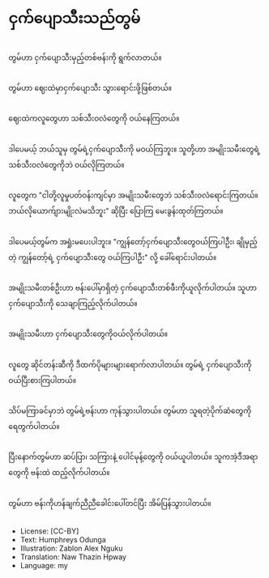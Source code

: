 # ငှက်ပျောသီးသည်တွမ်

##
တွမ်ဟာ ငှက်ပျောသီးမှည့်တစ်ဗန်းကို ရွက်လာတယ်။

##
တွမ်ဟာ ဈေးထဲမှာငှက်ပျောသီး သွားရောင်းဖို့ဖြစ်တယ်။

##
ဈေးထဲကလူတွေဟာ သစ်သီးဝလံတွေကို ဝယ်နေကြတယ်။

##
ဒါပေမယ့် ဘယ်သူမှ တွမ်ရဲ့ငှက်ပျောသီးကို မဝယ်ကြဘူး။ သူတို့ဟာ အမျိုးသမီးတွေရဲ့ သစ်သီးဝလံတွေကိုဘဲ ဝယ်လိုကြတယ်။

##
လူတွေက "ငါတို့လူမှုပတ်ဝန်းကျင်မှာ အမျိုးသမီးတွေဘဲ သစ်သီးဝလံရောင်းကြတယ်။ ဘယ်လိုယောက်ျားမျိုးလဲမသိဘူး" ဆိုပြီး ပြောကြ မေးခွန်းထုတ်ကြတယ်။

##
ဒါပေမယ့်တွမ်က အရှုံးမပေးပါဘူး။ "ကျွန်တော့်ငှက်ပျောသီးတွေဝယ်ကြပါဦး၊ ချိုမှည့်တဲ့ ကျွန်တော့်ရဲ့ ငှက်ပျောသီးတွေ ဝယ်ကြပါဦး" လို့ ခေါ်ရောင်းပါတယ်။

##
အမျိုးသမီးတစ်ဦးဟာ ဗန်းပေါ်မှာရှိတဲ့ ငှက်ပျောသီးတစ်ဖီးကိုယူလိုက်ပါတယ်။ သူဟာ ငှက်ပျောသီးကို သေချာကြည့်လိုက်ပါတယ်။

##
အမျိုးသမီးဟာ ငှက်ပျောသီးတွေကိုဝယ်လိုက်ပါတယ်။

##
လူတွေ ဆိုင်တန်းဆီကို ဒီထက်ပိုများများရောက်လာပါတယ်။ တွမ်ရဲ့ ငှက်ပျောသီးကို ဝယ်ပြီးစားကြပါတယ်။

##
သိပ်မကြာခင်မှာဘဲ တွမ်ရဲ့ဗန်းဟာ ကုန်သွားပါတယ်။ တွမ်ဟာ သူရတဲ့ပိုက်ဆံတွေကို ရေတွက်ပါတယ်။

##
ပြီးနောက်တွမ်ဟာ ဆပ်ပြာ၊ သကြားနဲ့ ပေါင်မုန့်တွေကို ဝယ်ယူပါတယ်။ သူကအဲ့ဒီအရာတွေကို ဗန်းထဲ ထည့်လိုက်ပါတယ်။

##
တွမ်ဟာ ဗန်းကိုဟန်ချက်ညီညီခေါင်းပေါ်တင်ပြီး အိမ်ပြန်သွားပါတယ်။

##
* License: [CC-BY]
* Text: Humphreys Odunga
* Illustration: Zablon Alex Nguku
* Translation: Naw Thazin Hpway
* Language: my
